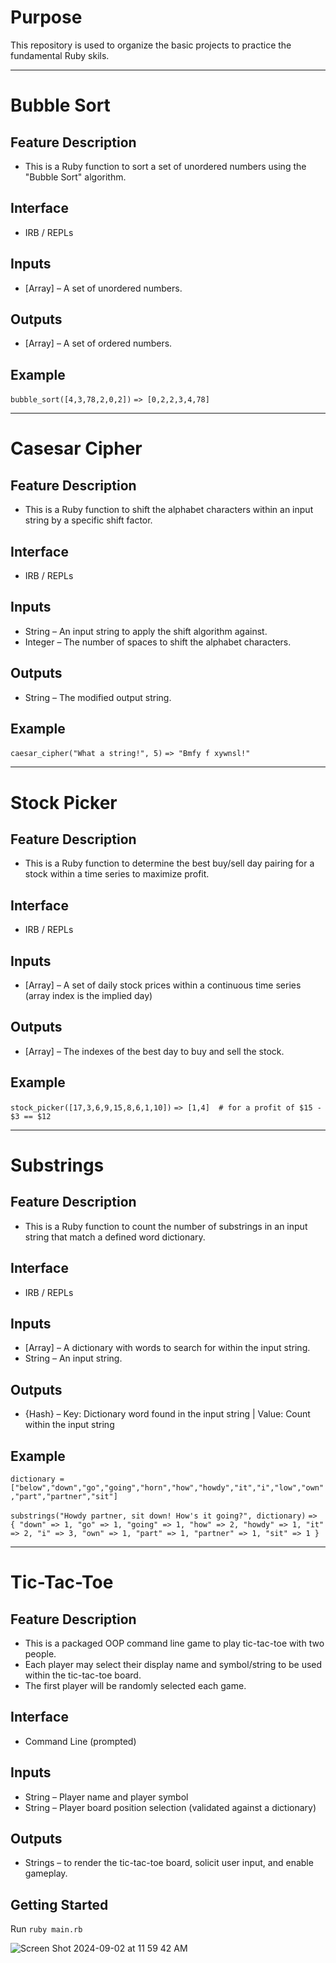 # Purpose
This repository is used to organize the basic projects to practice the fundamental Ruby skils.

<hr>

# Bubble Sort
## Feature Description
* This is a Ruby function to sort a set of unordered numbers using the "Bubble Sort" algorithm.
## Interface
* IRB / REPLs
## Inputs
* [Array] – A set of unordered numbers.
## Outputs
* [Array] – A set of ordered numbers.
## Example
`bubble_sort([4,3,78,2,0,2])`
`=> [0,2,2,3,4,78]`
<hr>

# Casesar Cipher
## Feature Description
* This is a Ruby function to shift the alphabet characters within an input string by a specific shift factor.
## Interface
* IRB / REPLs
## Inputs
* String – An input string to apply the shift algorithm against.
* Integer – The number of spaces to shift the alphabet characters.
## Outputs
* String – The modified output string.
## Example
`caesar_cipher("What a string!", 5)`
`=> "Bmfy f xywnsl!"`
<hr>

# Stock Picker
## Feature Description
* This is a Ruby function to determine the best buy/sell day pairing for a stock within a time series to maximize profit.
## Interface
* IRB / REPLs
## Inputs
* [Array] – A set of daily stock prices within a continuous time series (array index is the implied day)
## Outputs
* [Array] – The indexes of the best day to buy and sell the stock.
## Example
`stock_picker([17,3,6,9,15,8,6,1,10])`
`=> [1,4]  # for a profit of $15 - $3 == $12`
<hr>

# Substrings
## Feature Description
* This is a Ruby function to count the number of substrings in an input string that match a defined word dictionary.
## Interface
* IRB / REPLs
## Inputs
* [Array] – A dictionary with words to search for within the input string.
* String – An input string.
## Outputs
* {Hash} – Key: Dictionary word found in the input string | Value: Count within the input string
## Example
`dictionary = ["below","down","go","going","horn","how","howdy","it","i","low","own","part","partner","sit"]`

`substrings("Howdy partner, sit down! How's it going?", dictionary)`
`=> { "down" => 1, "go" => 1, "going" => 1, "how" => 2, "howdy" => 1, "it" => 2, "i" => 3, "own" => 1, "part" => 1, "partner" => 1, "sit" => 1 }`
<hr>

# Tic-Tac-Toe
## Feature Description
* This is a packaged OOP command line game to play tic-tac-toe with two people.
* Each player may select their display name and symbol/string to be used within the tic-tac-toe board.
* The first player will be randomly selected each game.
## Interface
* Command Line (prompted)
## Inputs
* String – Player name and player symbol
* String – Player board position selection (validated against a dictionary)
## Outputs
* Strings – to render the tic-tac-toe board, solicit user input, and enable gameplay.
## Getting Started
Run `ruby main.rb`

![Screen Shot 2024-09-02 at 11 59 42 AM](https://github.com/user-attachments/assets/132c3124-2429-4e04-bab7-c42c1a7ff74b)

